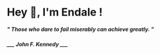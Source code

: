 <h1 title="head"> Hey 👋, I'm Endale !</h1>

**<h5><i>" Those who dare to fail miserably can achieve greatly. "</i></h5>**

*<b>___ John F. Kennedy ___</b>*
